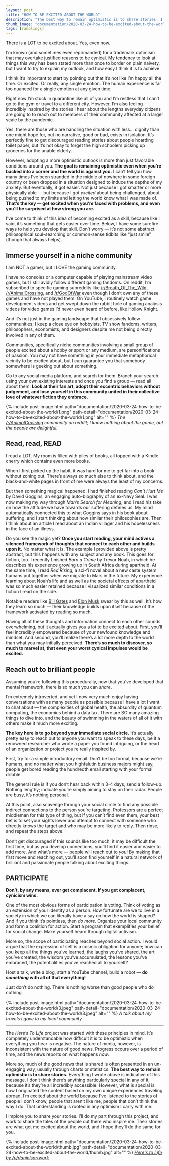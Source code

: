 ```yaml
---
layout: post
title: "HOW TO BE EXCITED ABOUT THE WORLD"
description: "The best way to remain optimistic is to share stories. I implore you to share your stories. I’ll do my part through the Here's To Life project, and work to share the tales of the people out there who inspire me. Their stories are what get me excited about the world, and I hope they’ll do the same for you."
thumb_image: "documentation/2020-03-24-how-to-be-excited-about-the-world/thumb.jpg"
tags: [ramblings]
---
```


There is a LOT to be excited about. Yes, even now.

I’m known (and sometimes even reprimanded) for a trademark optimism that may overtake justified reasons to be cynical. My tendency to look at things this way has been stated more than once to border on plain naivety, but I want to try to explain my outlook, and how easy I think it is to achieve.

I think it’s important to start by pointing out that it’s not like I’m happy all the time. Or excited. Or really, any single emotion. The human experience is far too nuanced for a single emotion at any given time. 

Right now I’m stuck in quarantine like all of you and I’m restless that I can’t go to the gym or travel to a different city. However, I’m also feeling incredibly inspired by the stories I hear about the lengths everyday citizens are going to to reach out to members of their community affected at a larger scale by the pandemic. 

Yes, there are those who are handling the situation with less… dignity than one might hope for, but no narrative, good or bad, exists in isolation. It’s perfectly fine to get discouraged reading stories about people hoarding toilet paper, but it’s not okay to forget the high schoolers picking up groceries for the unable elderly.

However, adopting a more optimistic outlook is more than just favorable conditions around you. __The goal is remaining optimistic even when you’re backed into a corner and the world is against you.__ I can’t tell you how many times I’ve been stranded in the middle of nowhere in some foreign country or been dropped in a situation designed to induce the depths of my anxiety. But eventually, it got easier. Not just because I got smarter or more physically able — but because I got *excited* about being challenged, about being pushed to my limits and letting the world know what I was made of. __That’s the key — get excited when you’re faced with problems, and even you’ll be surprised at how strong you are.__

I’ve come to think of this idea of becoming excited as a skill, because like I said, it’s something that gets easier over time. Below, I have some surefire ways to help you develop that skill. Don’t worry — it’s not some abstract philosophical soul-searching or common-sense tidbits like “just smile” (though that always helps).

## Immerse yourself in a niche community
I am NOT a gamer, but I LOVE the gaming community.

I have no consoles or a computer capable of playing mainstream video games, but I still avidly follow different gaming fandoms. On reddit, I’m subscribed to specific gaming subreddits like [/r/Breath_Of_The_Wild](https://www.reddit.com/r/Breath_of_the_Wild/), [/r/AnimalCrossing](https://www.reddit.com/r/AnimalCrossing/), and [/r/GodOfWar](https://www.reddit.com/r/GodofWar/) even though I don’t own any of these games and have not played them. On YouTube, I routinely watch game development videos and get swept down the rabbit hole of gaming analysis videos for video games I’d never even heard of before, like Hollow Knight.

And it’s not just in the gaming landscape that I obsessively follow communities; I keep a close eye on hobbyists, TV show fandoms, writers, philosophers, economists, and designers despite me not being directly involved in any of them.

Communities, specifically niche communities involving a small group of people excited about a hobby or sport or any medium, are personifications of passion. You may not have something in your immediate metaphorical vicinity to be excited about, but I can guarantee you that somebody somewhere is geeking out about something.

Go to any social media platform, and search for them. Branch your search using your own existing interests and once you find a group — read all about them. __Look at their fan art, adopt their eccentric behaviors without judgement, and lose yourself in this community united in their collective love of whatever fiction they embrace.__

{% include post-image.html path="documentation/2020-03-24-how-to-be-excited-about-the-world/1.png" path-detail="documentation/2020-03-24-how-to-be-excited-about-the-world/1.png" alt="" %}
*The [/r/AnimalCrossing](https://www.reddit.com/r/AnimalCrossing/) community on reddit; I know nothing about the game, but the people are delightful.*

## Read, read, READ
I read a LOT. My room is filled with piles of books, all topped with a Kindle cherry which contains even more books. 

When I first picked up the habit, it was hard for me to get far into a book without zoning out. There’s always so much else to think about, and the black-and-white pages in front of me were always the least of my concerns.

But then something magical happened. I had finished reading *Can’t Hurt Me* by David Goggins, an engaging auto-biography of an ex-Navy Seal. I was now making my way through *Man’s Search for Meaning*, and I read his take on how the attitude we have towards our suffering defines us. My mind automatically connected this to what Goggins says in his book about suffering, and I start thinking about how similar their philosophies are. Then I think about an article I read about an Indian villager and his hopelessness in the face of an illness.

Do you see the magic yet? __Once you start reading, your mind actives a silenced framework of thoughts that connect to each other and builds upon it.__ No matter what it is. The example I provided above is pretty abstract, but this happens with any subject and any book. This goes for fiction, too. I recently finished *Born a Crime* by Trevor Noah, in which he describes his experience growing up in South Africa during apartheid. At the same time, I read *Red Rising*, a sci-fi novel about a new caste system humans put together when we migrate to Mars in the future. My experience learning about Noah’s life and as well as the societal effects of apartheid was so much easier retained because I visualized similar conditions in a fiction I read on the side.

Notable readers like [Bill Gates](https://www.youtube.com/watch?v=eTFy8RnUkoU) and [Elon Musk](https://www.reddit.com/r/IAmA/comments/2rgsan/i_am_elon_musk_ceocto_of_a_rocket_company_ama/cnfre0a?utm_source=share&utm_medium=web2x) swear by this as well. It’s how they learn so much — their knowledge builds upon itself because of the framework activated by reading so much.

Having all of these thoughts and information connect to each other sounds overwhelming, but it actually gives you a lot to be excited about. First, you’ll feel incredibly empowered because of your newfound knowledge and mindset. And second, you’ll realize there’s a lot more depth to the world than what you may initially perceived. __There’s so much to discover, so much to marvel at, that even your worst cynical impulses would be excited.__

## Reach out to brilliant people
Assuming you’re following this procedurally, now that you’ve developed that mental framework, there is so much you can *share*. 

I’m extremely introverted, and yet I now very much enjoy having conversations with as many people as possible because I have a lot I want to chat about — the complexities of global health, the absurdity of quantum computing, the economics behind a data tax. There are SO many amazing things to dive into, and the beauty of swimming in the waters of all of it with others make it much more exciting.

__The key here is to go beyond your immediate social circle.__ It’s actually pretty easy to reach out to anyone you want to speak to these days, be it a renowned researcher who wrote a paper you found intriguing, or the head of an organization or project you’re really inspired by. 

First, try for a simple introductory email. Don’t be too formal, because we’re humans, and no matter what you highfalutin business majors might say, people get bored reading the hundredth email starting with your formal dribble. 

The general rule is if you don’t hear back within 3-4 days, send a follow-up. Nothing lengthy; indicate you’re simply aiming to stay on their radar. People are busy, it’s nothing personal.

At this point, also scavenge through your social circle to find any possible indirect connections to the person you’re targeting. Professors are a perfect middleman for this type of thing, but if you can’t find even them, your best bet is to set your sights lower and attempt to connect with someone who directly knows the target and who may be more likely to reply. Then rinse, and repeat the steps above.

Don’t get discouraged if this sounds like too much; it may be difficult the first time, but as you develop connections, you’ll find it easier and easier to add more. And what’s more — people will reach out to *you*! By making that first move and reaching out, you’ll soon find yourself in a natural network of brilliant and passionate people talking about exciting things.

## PARTICIPATE
__Don’t, by any means, ever get complacent. If you get complacent, cynicism wins.__

One of the most obvious forms of participation is voting. Think of voting as an extension of your identity as a person. How fortunate are we to live in a society in which we can literally have a say on how the world is shaped? And if you think it’s pointless, then *do more*. Organize your local community and form a coalition for action. Start a program that exemplifies your belief for social change. Make yourself heard through digital activism.

More so, the scope of participating reaches beyond social action. I would argue that the expression of self is a cosmic obligation for anyone; how can you keep all the things you’ve learned, the laughs you’ve shared, the art you’ve created, the wisdom you’ve accumulated, the lessons you’ve embraced, the potentialities you’ve reached all to yourself?

Host a talk, write a blog, start a YouTube channel, build a robot — __do *something* with all of that everything!__

Just don’t do nothing. There is nothing worse than good people who do nothing.

{% include post-image.html path="documentation/2020-03-24-how-to-be-excited-about-the-world/3.jpeg" path-detail="documentation/2020-03-24-how-to-be-excited-about-the-world/3.jpeg" alt="" %}
*A talk about my travels I gave to my local community.*

---

The *Here’s To Life* project was started with these principles in mind. It’s completely understandable how difficult it is to be optimistic when everything you hear is negative. The nature of media, however, is inconsistent with the nature of good news. Progress occurs over a period of time, and the news reports on what happens *now*. 

More so, much of the good news that is shared is often presented in an un-engaging way, usually through charts or statistics.  __The best way to remain optimistic is to share stories.__ Everything I wrote above is indicative of this message. I don’t think there’s anything particularly special in any of it, because it’s they’re all incredibly accessible. However, what is special is how I originated the content based on my own unique experiences traveling abroad. I’m excited about the world because I’ve listened to the stories of people I don’t know, people that aren’t like me, people that don’t think the way I do. That understanding is rooted in any optimism I carry with me. 

I implore you to share your stories. I’ll do my part through this project, and work to share the tales of the people out there who inspire me. Their stories are what get me excited about the world, and I hope they’ll do the same for you.

{% include post-image.html path="documentation/2020-03-24-how-to-be-excited-about-the-world/thumb.jpg" path-detail="documentation/2020-03-24-how-to-be-excited-about-the-world/thumb.jpg" alt="" %}
*[Here's to Life by /u/danielsartwork](https://www.reddit.com/r/Art/comments/dcebdw/heres_to_life_me_oil_on_canvas_2015/)*